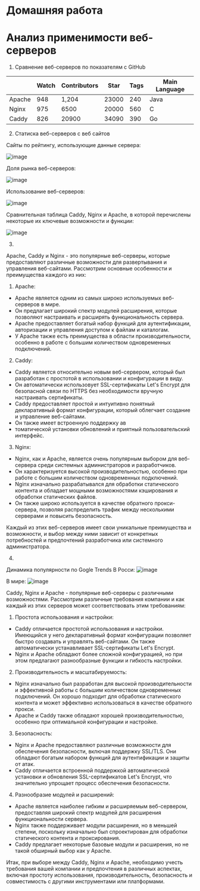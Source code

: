 # Домашняя работа
# Анализ применимости веб-серверов
1. Сравнение веб-серверов по показателям с GitHub
   
|        | Watch | Contributors  | Star  | Tags | Main Language |
|--------|-------|---------------|-------|------|---------------|
| Apache  | 948   |      1,204    | 23000 | 240 |   Java        |
| Nginx  | 975   |      6500     | 20000 | 560  |     C         |
| Caddy | 826   |      20900    | 34090 | 390  |     Go          |


2. Статиска веб-серверов с веб сайтов

Сайты по рейтингу, использующие данные сервера:

![image](https://github.com/stalker98122/stalker98122_1/assets/34240279/695d5a46-3ce6-40b2-b799-aad24950cea4)

Доля рынка веб-серверов:

![image](https://github.com/stalker98122/stalker98122_1/assets/34240279/f880b3dc-a844-4787-a1dc-243a7d2fb609)

Использование веб-серверов:

![image](https://github.com/stalker98122/stalker98122_1/assets/34240279/1696ee64-d383-452c-b972-edd8ae1e34ce)

Cравнительная таблица Caddy, Nginx и Apache, в которой перечислены некоторые их ключевые возможности и функции:

![image](https://github.com/stalker98122/stalker98122_1/assets/34240279/aa4bc0ff-2398-41e6-b7bf-7341eaddec8f)

3.
Apache, Caddy и Nginx - это популярные веб-серверы, которые предоставляют различные возможности для развертывания и управления веб-сайтами. Рассмотрим основные особенности и преимущества каждого из них:

1. Apache:
- Apache является одним из самых широко используемых веб-серверов в мире.
- Он предлагает широкий спектр модулей расширения, которые позволяют настраивать и расширять функциональность сервера.
- Apache предоставляет богатый набор функций для аутентификации, авторизации и управления доступом к файлам и каталогам.
- У Apache также есть преимущества в области производительности, особенно в работе с большим количеством одновременных подключений.

2. Caddy:
- Caddy является относительно новым веб-сервером, который был разработан с простотой в использовании и конфигурации в виду.
- Он автоматически использовует SSL-сертификаты Let's Encrypt для безопасной связи по HTTPS без необходимости вручную настраивать сертификаты.
- Caddy предоставляет простой и интуитивно понятный декларативный формат конфигурации, который облегчает создание и управление веб-сайтами.
- Он также имеет встроенную поддержку ав
- томатической установки обновлений и приятный пользовательский интерфейс.

3. Nginx:
- Nginx, как и Apache, является очень популярным выбором для веб-сервера среди системных администраторов и разработчиков.
- Он характеризуется высокой производительностью, особенно при работе с большим количеством одновременных подключений.
- Nginx изначально разрабатывался для обработки статического контента и обладает мощными возможностями кэширования и обработки статических файлов.
- Он также широко используется в качестве обратного прокси-сервера, позволяя распределить трафик между несколькими серверами и повысить безопасность.

Каждый из этих веб-серверов имеет свои уникальные преимущества и возможности, и выбор между ними зависит от конкретных потребностей и предпочтений разработчика или системного администратора.

4.
Динамика популярности по Gogle Trends
В Росси:
![image](https://github.com/stalker98122/stalker98122_1/assets/34240279/b82ee271-d9b2-4830-8f52-0db9b1b49277)

В мире:
![image](https://github.com/stalker98122/stalker98122_1/assets/34240279/ef8e0a7d-6364-4413-bd04-4bd58afbb11d)


Caddy, Nginx и Apache - популярные веб-серверы с различными возможностями. Рассмотрим различные требования компании и как каждый из этих серверов может соответствовать этим требованиям:

1. Простота использования и настройки:
- Caddy отличается простотой использования и настройки. Имеющийся у него декларативный формат конфигурации позволяет быстро создавать и управлять веб-сайтами. Он также автоматически устанавливает SSL-сертификаты Let's Encrypt.
- Nginx и Apache обладают более сложной конфигурацией, но при этом предлагают разнообразные функции и гибкость настройки.

2. Производительность и масштабируемость:
- Nginx изначально был разработан для высокой производительности и эффективной работы с большим количеством одновременных подключений. Он хорошо подходит для обработки статического контента и может эффективно использоваться в качестве обратного прокси.
- Apache и Caddy также обладают хорошей производительностью, особенно при оптимальной конфигурации и настройке.

3. Безопасность:
- Nginx и Apache предоставляют различные возможности для обеспечения безопасности, включая поддержку SSL/TLS. Они обладают богатым набором функций для аутентификации и защиты от атак.
- Caddy отличается встроенной поддержкой автоматической установки и обновления SSL-сертификатов Let's Encrypt, что значительно упрощает процесс обеспечения безопасности.

4. Разнообразие модулей и расширений:
- Apache является наиболее гибким и расширяемым веб-сервером, предоставляя широкий спектр модулей для расширения функциональности сервера.
- Nginx также поддерживает модули расширения, но в меньшей степени, поскольку изначально был спроектирован для обработки статического контента и проксирования.
- Caddy предлагает некоторые базовые модули и расширения, но не такой обширный выбор как у Apache.

Итак, при выборе между Caddy, Nginx и Apache, необходимо учесть требования вашей компании и предпочтения в различных аспектах, включая простоту использования, производительность, безопасность и совместимость с другими инструментами или платформами.

